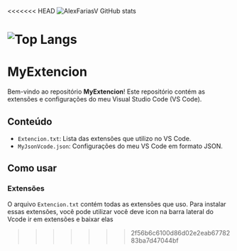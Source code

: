 <<<<<<< HEAD
![AlexFariasV GitHub stats](https://github-readme-stats.vercel.app/api?username=AlexFariasV&show_icons=true&theme=dark&locale=pt-br)

![Top Langs](https://github-readme-stats.vercel.app/api/top-langs/?username=AlexFariasV&hide_progress=true&locale=pt-br)
=======
# MyExtencion

Bem-vindo ao repositório **MyExtencion**! Este repositório contém as extensões e configurações do meu Visual Studio Code (VS Code).

## Conteúdo

- `Extencion.txt`: Lista das extensões que utilizo no VS Code.
- `MyJsonVcode.json`: Configurações do meu VS Code em formato JSON.

## Como usar

### Extensões

O arquivo `Extencion.txt` contém todas as extensões que uso. Para instalar essas extensões, você pode utilizar você deve icon na barra lateral do Vcode ir em extensões e baixar elas

>>>>>>> 2f56b6c6100d86d02e2eab6778283ba7d47044bf
